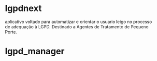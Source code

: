 # lgpdnext
aplicativo voltado para automatizar e orientar o usuario leigo no processo de adequação à LGPD. Destinado a Agentes de Tratamento de Pequeno Porte.
# lgpd_manager
